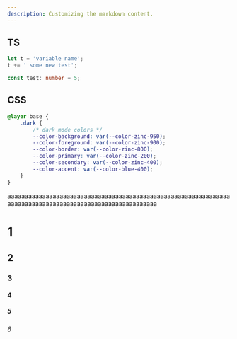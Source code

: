 ```yaml
---
description: Customizing the markdown content.
---
```


## TS

```ts {1-3,4}
let t = 'variable name';
t += ' some new test';

const test: number = 5;
```

## CSS

```css title="..."
@layer base {
	.dark {
		/* dark mode colors */
		--color-background: var(--color-zinc-950);
		--color-foreground: var(--color-zinc-900);
		--color-border: var(--color-zinc-800);
		--color-primary: var(--color-zinc-200);
		--color-secondary: var(--color-zinc-400);
		--color-accent: var(--color-blue-400);
	}
}
```

aaaaaaaaaaaaaaaaaaaaaaaaaaaaaaaaaaaaaaaaaaaaaaaaaaaaaaaaaaaaaaaaaaaaaaaaaaaaaaaaaaaaaaaaaaaaaaaaaaaaaaaaaaa

# 1

## 2

### 3

#### 4

##### 5

###### 6
